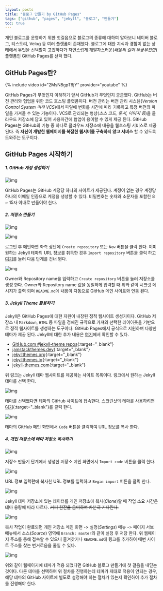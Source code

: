 ```yaml
---
layout: posts
title: "블로그 만들기 by GitHub Pages"
tags: ["github", "pages", "jekyll", "블로그", "만들기"]
toc: true
---
```



개인 블로그를 운영하기 위한 첫걸음으로 블로그의 종류에 대하여 알아보니 네이버 블로그, 티스토리, Velog 등 여러 플랫폼이 존재했다. 블로그에 대한 지식과 경험이 없는 상태에서 무엇을 선택할지 고민하다가 자연스럽게 개발자스러운(*배움의 길이 무궁무진한*) 플랫폼인 GitHub Pages를 선택 했다.



## GitHub Pages란?

{% include video id="2MsN8gpT6jY" provider="youtube" %}


GitHub Pages가 무엇인지 이해하기 앞서 GitHub가 무엇인지 궁금했다. GitHub는 버전 관리와 협업을 위한 코드 호스팅 플랫폼이다. 버전 관리는 버전 관리 시스템(*Version Control System 이하 VCS*)에서 파일에 변화를 시간에 따라 기록하고 특정 버전의 파일을 가져올 수 있는 기능이다. VCS로 관리되는 형상(*소스 코드, 문서, 이미지 등*)을 클라우드 저장소에 담고 있어 사용자간에 협업이 용이할 수 있게 제공 된다. GitHub Pages는 GitHub의 기능 중 하나로 클라우드 저장소에 내용을 웹호스팅 서비스로 제공 된다. 즉 **자신이 개발한 웹페이지를 복잡한 웹서버를 구축하지 않고 서비스** 할 수 있도록 도와주는 도구이다.



## GitHub Pages 시작하기

##### 1. GitHub 계정 생성하기

![img](../assets/images/2/1.png)

GitHub Pages는 GitHub 계정당 하나의 사이트가 제공된다. 계정이 없는 경우 계정당 하나의 이메일 인증으로 계정을 생성할 수 있다. 비밀번호는 숫자와 소문자를 포함한 8 ~ 15자 이내로 만들어야 한다.


##### 2. 저장소 만들기

![img](../assets/images/2/2.png)

![img](../assets/images/2/3.png)

로그인 후 메인화면 좌측 상단에 `Create repository` 또는 `New` 버튼을 클릭 한다. 이미 원하는 Jekyll 테마의 URL 정보를 취득한 경우 `Import repository` 버튼을 클릭 하고 [여기](#4-개인-저장소에-테마-저장소-복사하기)를 눌러 다음 단계를 건너 뛴다.

![img](../assets/images/2/4.png)

Owner와 Repository name을 입력하고 `Create repository` 버튼을 눌러 저장소를 생성 한다. Owner와 Repository name 값을 동일하게 입력할 때 위와 같이 시크릿 메시지가 출력 되며 `README.md`에 내용이 자동으로 GitHub 메인 사이트와 연동 된다.


##### 3. Jekyll Theme 활용하기

Jekyll은 GitHub Pages에 대한 지원이 내장된 정적 웹사이트 생성기이다. GitHub 저장소 내 `Markdown`, `HTML` 등 파일을 정해진 규약으로 가져와 선택한 레이아웃을 기반으로 정적 웹사이트를 생성하는 도구이다. GitHub Pages에서 공식으로 지원하며 다양한 테마가 제공 된다. Jekyll에 대한 추가 내용은 [여기](../jekyll)에서 확인할 수 있다.

* [GitHub.com #jekyll-theme repos](https://github.com/topics/jekyll-theme){:target="_blank"}
* [jamstackthemes.dev](https://jamstackthemes.dev/ssg/jekyll/){:target="_blank"}
* [jekyllthemes.org](http://jekyllthemes.org/){:target="_blank"}
* [jekyllthemes.io](https://jekyllthemes.io/){:target="_blank"}
* [jekyll-themes.com](https://jekyll-themes.com/){:target="_blank"}

위 링크는 Jekyll 테마 웹사이트를 제공하는 사이트 목록이다. 링크에서 원하는 Jekyll 테마를 선택 한다.

![img](../assets/images/2/5.png)

테마를 선택했다면 테마의 GitHub 사이트에 접속한다. 스크린샷의 테마를 사용하려면 [여기](https://jekyllthemes.io/theme/creative-theme-jekyll){:target="_blank"}를 클릭 한다.

![img](../assets/images/2/6.png)

테마의 GitHub 메인 화면에서 `Code` 버튼을 클릭하여 URL 정보를 복사 한다.


##### 4. 개인 저장소에 테마 저장소 복사하기

![img](../assets/images/2/7.png)

저장소 만들기 단계에서 생성한 저장소 메인 화면에서 `Import code` 버튼을 클릭 한다.

![img](../assets/images/2/8.png)

URL 정보 입력란에 복사한 URL 정보를 입력하고 `Begin import` 버튼을 클릭 한다.

![img](../assets/images/2/9.png)

Jekyll 테마 저장소에 있는 데이터를 개인 저장소에 복사(*Clone*)할 때 작업 소요 시간은 테마 용량에 따라 다르다. ~~커피 한잔을 음미하며 차분히 기다린다.~~

![img](../assets/images/2/10.png)

복사 작업이 완료되면 개인 저장소 메인 화면 -> 설정(*Settings*) 메뉴 -> 페이지 서브 메뉴에서 소스(*Source*) 영역에 `Branch: master`와 같이 설정 후 저장 한다. 위 웹페이지 주소를 통해 접속할 수 있으니 즐겨찾기나 `README.md`에 링크를 추가하여 매번 사이트 주소를 찾는 번거로움을 줄일 수 있다.

![img](../assets/images/2/11.png)

위와 같이 웹페이지에 테마가 적용 되었다면 GitHub 블로그 만들기에 첫 걸음을 내딛는 것이다. 다른 테마를 선택하여 위 절차를 진행하는데 테마가 제대로 적용이 안되는 경우, 해당 테마의 GitHub 사이트에 별도로 설정해야 하는 절차가 있는지 확인하여 추가 절차를 진행해야 한다.


